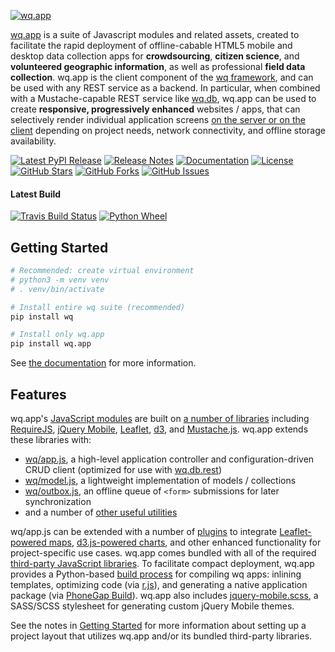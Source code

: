 [![wq.app](https://raw.github.com/wq/wq/master/images/256/wq.app.png)](https://wq.io/wq.app)

[wq.app](https://wq.io/wq.app) is a suite of Javascript modules and related assets, created to facilitate the rapid deployment of offline-cabable HTML5 mobile and desktop data collection apps for **crowdsourcing**, **citizen science**, and **volunteered geographic information**, as well as professional **field data collection**.  wq.app is the client component of the [wq framework], and can be used with any REST service as a backend.  In particular, when combined with a Mustache-capable REST service like [wq.db], wq.app can be used to create **responsive, progressively enhanced** websites / apps, that can selectively render individual application screens [on the server or on the client] depending on project needs, network connectivity, and offline storage availability.

[![Latest PyPI Release](https://img.shields.io/pypi/v/wq.app.svg)](https://pypi.org/project/wq.app)
[![Release Notes](https://img.shields.io/github/release/wq/wq.app.svg)](https://github.com/wq/wq.app/releases)
[![Documentation](https://img.shields.io/badge/Docs-1.1-blue.svg)](https://wq.io/wq.app)
[![License](https://img.shields.io/pypi/l/wq.app.svg)](https://wq.io/license)
[![GitHub Stars](https://img.shields.io/github/stars/wq/wq.app.svg)](https://github.com/wq/wq.app/stargazers)
[![GitHub Forks](https://img.shields.io/github/forks/wq/wq.app.svg)](https://github.com/wq/wq.app/network)
[![GitHub Issues](https://img.shields.io/github/issues/wq/wq.app.svg)](https://github.com/wq/wq.app/issues)

#### Latest Build

[![Travis Build Status](https://img.shields.io/travis/wq/wq.app/master.svg)](https://travis-ci.org/wq/wq.app)
[![Python Wheel](https://img.shields.io/bintray/v/wq/wq.app/wq.app.svg)](https://bintray.com/wq/wq.app/wq.app/_latestVersion)

## Getting Started

```bash
# Recommended: create virtual environment
# python3 -m venv venv
# . venv/bin/activate

# Install entire wq suite (recommended)
pip install wq

# Install only wq.app
pip install wq.app
```

See [the documentation] for more information.

## Features

wq.app's [JavaScript modules] are built on [a number of libraries] including [RequireJS], [jQuery Mobile], [Leaflet], [d3], and [Mustache.js].  wq.app extends these libraries with:

 * [wq/app.js], a high-level application controller and configuration-driven CRUD client (optimized for use with [wq.db.rest])
 * [wq/model.js], a lightweight implementation of models / collections
 * [wq/outbox.js], an offline queue of `<form>` submissions for later synchronization
 * and a number of [other useful utilities]

wq/app.js can be extended with a number of [plugins] to integrate [Leaflet-powered maps][wq/map.js], [d3.js-powered charts][wq/chartapp.js], and other enhanced functionality for project-specific use cases.  wq.app comes bundled with all of the required [third-party JavaScript libraries][third-party].  To facilitate compact deployment, wq.app provides a Python-based [build process] for compiling wq apps: inlining templates, optimizing code (via [r.js]), and generating a native application package (via [PhoneGap Build]).  wq.app also includes [jquery-mobile.scss], a SASS/SCSS stylesheet for generating custom jQuery Mobile themes.

See the notes in [Getting Started] for more information about setting up a project layout that utilizes wq.app and/or its bundled third-party libraries.

 [wq framework]: https://wq.io
 [recommended project layout]: https://github.com/wq/django-wq-template
 [a number of libraries]: https://wq.io/docs/third-party

 [the documentation]: https://wq.io/docs/setup
 [JavaScript modules]: https://wq.io/docs/app
 [RequireJS]: http://requirejs.org
 [r.js]: https://github.com/jrburke/r.js
 [jQuery Mobile]: http://jquerymobile.com
 [Leaflet]: http://leafletjs.com
 [d3]: http://d3js.org
 [Mustache.js]: https://mustache.github.com/
 [PhoneGap Build]: https://build.phonegap.com/
 
 [wq/app.js]: https://wq.io/docs/app-js
 [wq/chart.js]: https://wq.io/docs/chart-js
 [wq/map.js]: https://wq.io/docs/map-js
 [wq/model.js]: https://wq.io/docs/model-js
 [wq/outbox.js]: https://wq.io/docs/outbox-js
 [other useful utilities]: https://wq.io/docs/app
 
 
 [jquery-mobile.scss]: https://wq.io/docs/jquery-mobile-scss-themes
 [build process]: https://wq.io/docs/build
 
 [wq.db]: https://wq.io/wq.db
 [wq.db.rest]: https://wq.io/docs/about-rest
 [on the server or on the client]: https://wq.io/docs/templates

 [plugins]: https://wq.io/docs/app-plugins
 [wq/chartapp.js]: https://wq.io/docs/chartapp-js
 [third-party]: https://wq.io/docs/third-party
 [Getting Started]: https://wq.io/docs/setup
